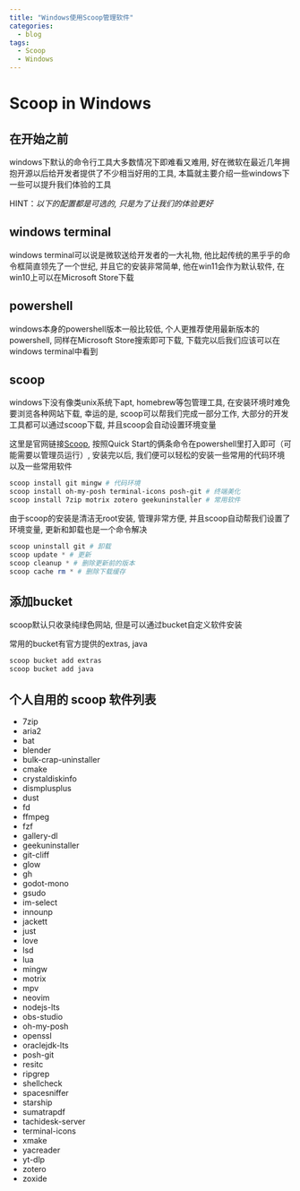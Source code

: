 ```yaml
---
title: "Windows使用Scoop管理软件"
categories:
  - blog
tags:
  - Scoop
  - Windows
---
```


# Scoop in Windows

## 在开始之前

windows下默认的命令行工具大多数情况下即难看又难用,
好在微软在最近几年拥抱开源以后给开发者提供了不少相当好用的工具,
本篇就主要介绍一些windows下一些可以提升我们体验的工具

HINT：*以下的配置都是可选的, 只是为了让我们的体验更好*

## windows terminal

windows terminal可以说是微软送给开发者的一大礼物,
他比起传统的黑乎乎的命令框简直领先了一个世纪, 并且它的安装非常简单,
他在win11会作为默认软件, 在win10上可以在Microsoft Store下载

## powershell

windows本身的powershell版本一般比较低, 个人更推荐使用最新版本的powershell,
同样在Microsoft Store搜索即可下载, 下载完以后我们应该可以在windows terminal中看到

## scoop

windows下没有像类unix系统下apt, homebrew等包管理工具,
在安装环境时难免要浏览各种网站下载, 幸运的是, scoop可以帮我们完成一部分工作,
大部分的开发工具都可以通过scoop下载, 并且scoop会自动设置环境变量

这里是官网链接[Scoop](https://scoop.sh),
按照Quick Start的俩条命令在powershell里打入即可（可能需要以管理员运行）,
安装完以后, 我们便可以轻松的安装一些常用的代码环境以及一些常用软件

```powershell
scoop install git mingw # 代码环境
scoop install oh-my-posh terminal-icons posh-git # 终端美化
scoop install 7zip motrix zotero geekuninstaller # 常用软件
```

由于scoop的安装是清洁无root安装, 管理非常方便,
并且scoop自动帮我们设置了环境变量, 更新和卸载也是一个命令解决

```powershell
scoop uninstall git # 卸载
scoop update * # 更新
scoop cleanup * # 删除更新前的版本
scoop cache rm * # 删除下载缓存
```

## 添加bucket

scoop默认只收录纯绿色网站, 但是可以通过bucket自定义软件安装

常用的bucket有官方提供的extras, java

```powershell
scoop bucket add extras
scoop bucket add java
```

## 个人自用的 scoop 软件列表

- 7zip
- aria2
- bat
- blender
- bulk-crap-uninstaller
- cmake
- crystaldiskinfo
- dismplusplus
- dust
- fd
- ffmpeg
- fzf
- gallery-dl
- geekuninstaller
- git-cliff
- glow
- gh
- godot-mono
- gsudo
- im-select
- innounp
- jackett
- just
- love
- lsd
- lua
- mingw
- motrix
- mpv
- neovim
- nodejs-lts
- obs-studio
- oh-my-posh
- openssl
- oraclejdk-lts
- posh-git
- resitc
- ripgrep
- shellcheck
- spacesniffer
- starship
- sumatrapdf
- tachidesk-server
- terminal-icons
- xmake
- yacreader
- yt-dlp
- zotero
- zoxide
